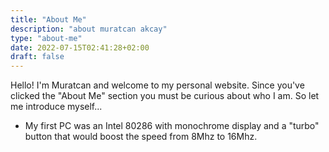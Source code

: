 ```yaml
---
title: "About Me"
description: "about muratcan akcay"
type: "about-me"
date: 2022-07-15T02:41:28+02:00
draft: false
---
```

Hello! I'm Muratcan and welcome to my personal website. Since you've clicked the "About Me" section you must be curious about who I am. So let me introduce myself...


  - My first PC was an Intel 80286 with monochrome display and a "turbo" button that would boost the speed from 8Mhz to 16Mhz.
